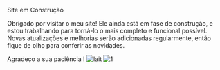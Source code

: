 Site em Construção

Obrigado por visitar o meu site! Ele ainda está em fase de construção, e estou trabalhando para torná-lo o mais completo e funcional possível. Novas atualizações e melhorias serão adicionadas regularmente, então fique de olho para conferir as novidades.

Agradeço a sua paciência !
![lait](https://github.com/user-attachments/assets/3594d08f-a3f4-4d73-b3e9-79df2346de12)
![1](https://github.com/user-attachments/assets/2af25235-58ed-468a-9f36-58fa12d5e23b)
